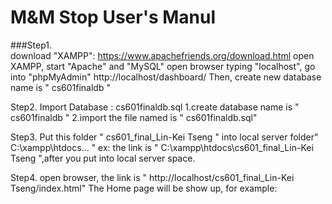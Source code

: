 M&M Stop User's Manul
=====================

###Step1.<br/>
        download "XAMPP": https://www.apachefriends.org/download.html
        open XAMPP, start "Apache" and "MySQL"
        open browser typing "localhost", go into "phpMyAdmin"
        http://localhost/dashboard/
        Then, create new database name is " cs601finaldb "

Step2. 
        Import Database : cs601finaldb.sql
        1.create database name is " cs601finaldb "
        2.import the file named is " cs601finaldb.sql"

Step3.
        Put this folder " cs601_final_Lin-Kei Tseng " into local server folder" C:\xampp\htdocs\... "
        ex: the link is " C:\xampp\htdocs\cs601_final_Lin-Kei Tseng ",after you put into local server space.
        
Step4. 
        open browser, the link is " http://localhost/cs601_final_Lin-Kei Tseng/index.html"
        The Home page will be show up, for example:
        

